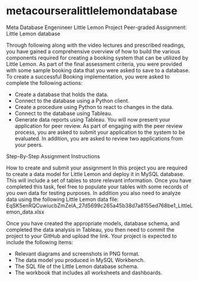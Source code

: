 # metacourseralittlelemondatabase
Meta Database Engenineer Little Lemon Project
Peer-graded Assignment: Little Lemon database

Through following along with the video lectures and prescribed readings, you have gained a comprehensive overview of how to build the various components required for creating a booking system that can be utilized by Little Lemon. As part of the final assessment criteria, you were provided with some sample booking data that you were asked to save to a database. To create a successful Booking implementation, you were asked to complete the following actions:

- Create a database that holds the data.
- Connect to the database using a Python client.
- Create a procedure using Python to react to changes in the data.
- Connect to the database using Tableau.
- Generate data reports using Tableau. You will now present your application for peer review. As part of engaging with the peer review process, you are asked to submit your application to the system to be evaluated. In addition, you are asked to review two applications from your peers.

Step-By-Step Assignment Instructions

How to create and submit your assignment In this project you are required to create a data model for Little Lemon and deploy it in MySQL database. This will include a set of tables to store relevant information. Once you have completed this task, feel free to populate your tables with some records of you own data for testing purposes. In addition you also need to analyze data using the following Little Lemon data file: EqSK5enRQCuwiucbZmZelA_27d5699c265a45b38d7a8155ed768be1_LittleLemon_data.xlsx

Once you have created the appropriate models, database schema, and completed the data analysis in Tableau, you then need to commit the project to your GitHub and upload the link. Your project is expected to include the following items:

- Relevant diagrams and screenshots in PNG format.
- The data model you produced in MySQL Workbench.
- The SQL file of the Little Lemon database schema.
- The workbook that includes all worksheets and dashboards.
